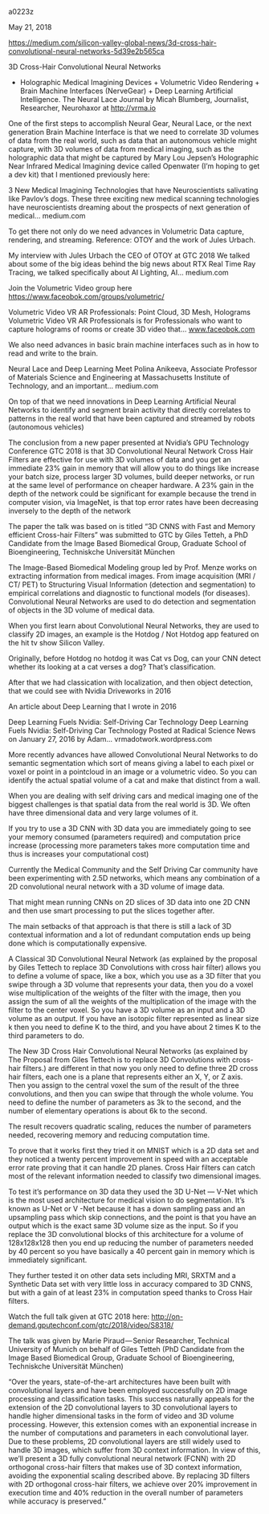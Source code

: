 a0223z

May 21, 2018

https://medium.com/silicon-valley-global-news/3d-cross-hair-convolutional-neural-networks-5d39e2b565ca

3D Cross-Hair Convolutional Neural Networks
+ Holographic Medical Imagining Devices + Volumetric Video Rendering + Brain Machine Interfaces (NerveGear) + Deep Learning Artificial Intelligence.
The Neural Lace Journal by Micah Blumberg, Journalist, Researcher, Neurohaxor at http://vrma.io

One of the first steps to accomplish Neural Gear, Neural Lace, or the next generation Brain Machine Interface is that we need to correlate 3D volumes of data from the real world, such as data that an autonomous vehicle might capture, with 3D volumes of data from medical imaging, such as the holographic data that might be captured by Mary Lou Jepsen’s Holographic Near Infrared Medical Imagining device called Openwater (I’m hoping to get a dev kit) that I mentioned previously here:

3 New Medical Imagining Technologies that have Neuroscientists salivating like Pavlov’s dogs.
These three exciting new medical scanning technologies have neuroscientists dreaming about the prospects of next generation of medical…
medium.com

To get there not only do we need advances in Volumetric Data capture, rendering, and streaming. Reference: OTOY and the work of Jules Urbach.

My interview with Jules Urbach the CEO of OTOY at GTC 2018
We talked about some of the big ideas behind the big news about RTX Real Time Ray Tracing, we talked specifically about AI Lighting, AI…
medium.com

Join the Volumetric Video group here https://www.faceobok.com/groups/volumetric/

Volumetric Video VR AR Professionals: Point Cloud, 3D Mesh, Holograms
Volumetric Video VR AR Professionals is for Professionals who want to capture holograms of rooms or create 3D video that…
www.faceobok.com

We also need advances in basic brain machine interfaces such as in how to read and write to the brain.

Neural Lace and Deep Learning
Meet Polina Anikeeva, Associate Professor of Materials Science and Engineering at Massachusetts Institute of Technology, and an important…
medium.com

On top of that we need innovations in Deep Learning Artificial Neural Networks to identify and segment brain activity that directly correlates to patterns in the real world that have been captured and streamed by robots (autonomous vehicles)


The conclusion from a new paper presented at Nvidia’s GPU Technology Conference GTC 2018 is that 3D Convolutional Neural Network Cross Hair Filters are effective for use with 3D volumes of data and you get an immediate 23% gain in memory that will allow you to do things like increase your batch size, process larger 3D volumes, build deeper networks, or run at the same level of performance on cheaper hardware.
A 23% gain in the depth of the network could be significant for example because the trend in computer vision, via ImageNet, is that top error rates have been decreasing inversely to the depth of the network




The paper the talk was based on is titled “3D CNNS with Fast and Memory efficient Cross-hair Filters” was submitted to GTC by Giles Tetteh, a PhD Candidate from the Image Based Biomedical Group, Graduate School of Bioengineering, Techniskche Universität München

The Image-Based Biomedical Modeling group led by Prof. Menze works on extracting information from medical images. From image acquisition (MRI / CT/ PET) to Structuring Visual Information (detection and segmentation) to empirical correlations and diagnostic to functional models (for diseases). Convolutional Neural Networks are used to do detection and segmentation of objects in the 3D volume of medical data.

When you first learn about Convolutional Neural Networks, they are used to classify 2D images, an example is the Hotdog / Not Hotdog app featured on the hit tv show Silicon Valley.


Originally, before Hotdog no hotdog it was Cat vs Dog, can your CNN detect whether its looking at a cat verses a dog? That’s classification.

After that we had classication with localization, and then object detection, that we could see with Nvidia Driveworks in 2016


An article about Deep Learning that I wrote in 2016

Deep Learning Fuels Nvidia: Self-Driving Car Technology
Deep Learning Fuels Nvidia: Self-Driving Car Technology Posted at Radical Science News on January 27, 2016 by Adam…
vrmadotwork.wordpress.com

More recently advances have allowed Convolutional Neural Networks to do semantic segmentation which sort of means giving a label to each pixel or voxel or point in a pointcloud in an image or a volumetric video. So you can identify the actual spatial volume of a cat and make that distinct from a wall.

When you are dealing with self driving cars and medical imaging one of the biggest challenges is that spatial data from the real world is 3D. We often have three dimensional data and very large volumes of it.

If you try to use a 3D CNN with 3D data you are immediately going to see your memory consumed (parameters required) and computation price increase (processing more parameters takes more computation time and thus is increases your computational cost)

Currently the Medical Community and the Self Driving Car community have been experimenting with 2.5D networks, which means any combination of a 2D convolutional neural network with a 3D volume of image data.

That might mean running CNNs on 2D slices of 3D data into one 2D CNN and then use smart processing to put the slices together after.

The main setbacks of that approach is that there is still a lack of 3D contextual information and a lot of redundant computation ends up being done which is computationally expensive.


A Classical 3D Convolutional Neural Network (as explained by the proposal by Giles Tettech to replace 3D Convolutions with cross hair filter) allows you to define a volume of space, like a box, which you use as a 3D filter that you swipe through a 3D volume that represents your data, then you do a voxel wise multiplication of the weights of the filter with the image, then you assign the sum of all the weights of the multiplication of the image with the filter to the center voxel. So you have a 3D volume as an input and a 3D volume as an output. If you have an isotopic filter represented as linear size k then you need to define K to the third, and you have about 2 times K to the third parameters to do.


The New 3D Cross Hair Convolutional Neural Networks (as explained by The Proposal from Giles Tettech is to replace 3D Convolutions with cross-hair filters.) are different in that now you only need to define three 2D cross hair filters, each one is a plane that represents either an X, Y, or Z axis. Then you assign to the central voxel the sum of the result of the three convolutions, and then you can swipe that through the whole volume. You need to define the number of parameters as 3k to the second, and the number of elementary operations is about 6k to the second.



The result recovers quadratic scaling, reduces the number of parameters needed, recovering memory and reducing computation time.


To prove that it works first they tried it on MNIST which is a 2D data set and they noticed a twenty percent improvement in speed with an acceptable error rate proving that it can handle 2D planes. Cross Hair filters can catch most of the relevant information needed to classify two dimensional images.


To test it’s performance on 3D data they used the 3D U-Net — V-Net which is the most used architecture for medical vision to do segmentation. It’s known as U-Net or V -Net because it has a down sampling pass and an upsampling pass which skip connections, and the point is that you have an output which is the exact same 3D volume size as the input. So if you replace the 3D convolutional blocks of this architecture for a volume of 128x128x128 then you end up reducing the number of parameters needed by 40 percent so you have basically a 40 percent gain in memory which is immediately significant.


They further tested it on other data sets including MRI, SRXTM and a Synthetic Data set with very little loss in accuracy compared to 3D CNNS, but with a gain of at least 23% in computation speed thanks to Cross Hair filters.

Watch the full talk given at GTC 2018 here: http://on-demand.gputechconf.com/gtc/2018/video/S8318/

The talk was given by Marie Piraud — Senior Researcher, Technical University of Munich on behalf of Giles Tetteh (PhD Candidate from the Image Based Biomedical Group, Graduate School of Bioengineering, Techniskche Universität München)

“Over the years, state-of-the-art architectures have been built with convolutional layers and have been employed successfully on 2D image processing and classification tasks. This success naturally appeals for the extension of the 2D convolutional layers to 3D convolutional layers to handle higher dimensional tasks in the form of video and 3D volume processing. However, this extension comes with an exponential increase in the number of computations and parameters in each convolutional layer. Due to these problems, 2D convolutional layers are still widely used to handle 3D images, which suffer from 3D context information. In view of this, we’ll present a 3D fully convolutional neural network (FCNN) with 2D orthogonal cross-hair filters that makes use of 3D context information, avoiding the exponential scaling described above. By replacing 3D filters with 2D orthogonal cross-hair filters, we achieve over 20% improvement in execution time and 40% reduction in the overall number of parameters while accuracy is preserved.”

